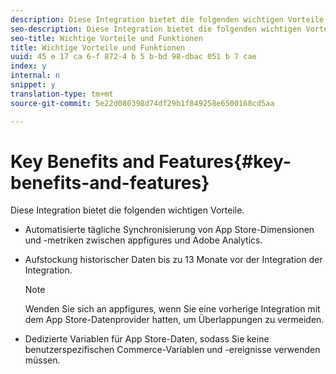 ```yaml
---
description: Diese Integration bietet die folgenden wichtigen Vorteile.
seo-description: Diese Integration bietet die folgenden wichtigen Vorteile.
seo-title: Wichtige Vorteile und Funktionen
title: Wichtige Vorteile und Funktionen
uuid: 45 e 17 ca 6-f 872-4 b 5 b-bd 98-dbac 051 b 7 cae
index: y
internal: n
snippet: y
translation-type: tm+mt
source-git-commit: 5e22d080398d74df29b1f849258e6500168cd5aa

---
```



# Key Benefits and Features{#key-benefits-and-features}

Diese Integration bietet die folgenden wichtigen Vorteile.

* Automatisierte tägliche Synchronisierung von App Store-Dimensionen und -metriken zwischen appfigures und Adobe Analytics.
* Aufstockung historischer Daten bis zu 13 Monate vor der Integration der Integration.

   >[!NOTE]
   >
   >Wenden Sie sich an appfigures, wenn Sie eine vorherige Integration mit dem App Store-Datenprovider hatten, um Überlappungen zu vermeiden.

* Dedizierte Variablen für App Store-Daten, sodass Sie keine benutzerspezifischen Commerce-Variablen und -ereignisse verwenden müssen.

